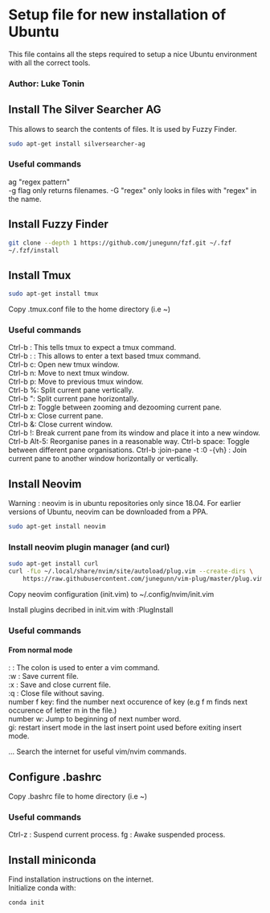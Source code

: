 # Setup file for new installation of Ubuntu

This file contains all the steps required to setup a nice Ubuntu environment with all the correct tools.

### Author: Luke Tonin


## Install The Silver Searcher AG
This allows to search the contents of files. It is used by Fuzzy Finder.
```bash
sudo apt-get install silversearcher-ag
```

### Useful commands
ag "regex pattern"  
-g flag only returns filenames.
-G "regex" only looks in files with "regex" in the name.

## Install Fuzzy Finder

``` bash
git clone --depth 1 https://github.com/junegunn/fzf.git ~/.fzf
~/.fzf/install
```

## Install Tmux
``` bash
sudo apt-get install tmux
```

Copy .tmux.conf file to the home directory (i.e ~)

### Useful commands
Ctrl-b : This tells tmux to expect a tmux command.  
Ctrl-b : : This allows to enter a text based tmux command.  
Ctrl-b c: Open new tmux window.  
Ctrl-b n: Move to next tmux window.  
Ctrl-b p: Move to previous tmux window.  
Ctrl-b %: Split current pane vertically.  
Ctrl-b ": Split current pane horizontally.  
Ctrl-b z: Toggle between zooming and dezooming current pane.  
Ctrl-b x: Close current pane.  
Ctrl-b &: Close current window.  
Ctrl-b !: Break current pane from its window and place it into a new window.  
Ctrl-b Alt-5: Reorganise panes in a reasonable way.
Ctrl-b space: Toggle between different pane organisations.
Ctrl-b :join-pane -t :0 -{vh} : Join current pane to another window horizontally or vertically.


## Install Neovim
Warning : neovim is in ubuntu repositories only since 18.04. For earlier versions of Ubuntu, neovim can be downloaded from a PPA.
``` bash
sudo apt-get install neovim
```

### Install neovim plugin manager (and curl)
``` bash
sudo apt-get install curl
curl -fLo ~/.local/share/nvim/site/autoload/plug.vim --create-dirs \
    https://raw.githubusercontent.com/junegunn/vim-plug/master/plug.vim
```

Copy neovim configuration (init.vim) to ~/.config/nvim/init.vim  

Install plugins decribed in init.vim with :PlugInstall  

### Useful commands
#### From normal mode
: : The colon is used to enter a vim command.   
:w : Save current file.  
:x : Save and close current file.  
:q : Close file without saving.  
number f key: find the number next occurence of key (e.g f m finds next occurence of letter m in the file.)  
number w: Jump to beginning of next number word.  
gi: restart insert mode in the last insert point used before exiting insert mode.  

... Search the internet for useful vim/nvim commands.  

## Configure .bashrc
Copy .bashrc file to home directory (i.e ~)

### Useful commands
Ctrl-z : Suspend current process.
fg : Awake suspended process.

## Install miniconda
Find installation instructions on the internet.  
Initialize conda with:
``` bash
conda init
```
